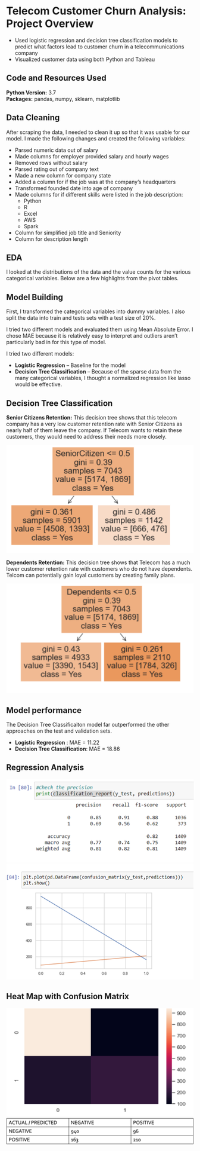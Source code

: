 # Telecom Customer Churn Analysis: Project Overview 
* Used logistic regression and decision tree classification models to predict what factors lead to customer churn in a telecommunications company
* Visualized customer data using both Python and Tableau

## Code and Resources Used 
**Python Version:** 3.7  
**Packages:** pandas, numpy, sklearn, matplotlib


## Data Cleaning
After scraping the data, I needed to clean it up so that it was usable for our model. I made the following changes and created the following variables:

*	Parsed numeric data out of salary 
*	Made columns for employer provided salary and hourly wages 
*	Removed rows without salary 
*	Parsed rating out of company text 
*	Made a new column for company state 
*	Added a column for if the job was at the company’s headquarters 
*	Transformed founded date into age of company 
*	Made columns for if different skills were listed in the job description:
    * Python  
    * R  
    * Excel  
    * AWS  
    * Spark 
*	Column for simplified job title and Seniority 
*	Column for description length 

## EDA
I looked at the distributions of the data and the value counts for the various categorical variables. Below are a few highlights from the pivot tables. 

## Model Building 

First, I transformed the categorical variables into dummy variables. I also split the data into train and tests sets with a test size of 20%.   

I tried two different models and evaluated them using Mean Absolute Error. I chose MAE because it is relatively easy to interpret and outliers aren’t particularly bad in for this type of model.   

I tried two different models:
*	**Logistic Regression** – Baseline for the model
*	**Decision Tree Classification** – Because of the sparse data from the many categorical variables, I thought a normalized regression like lasso would be effective.

## Decision Tree Classification

**Senior Citizens Retention:** This decision tree shows that this telecom company has a very low customer retention rate with Senior Citizens as nearly half of them leave the company. If Telecom wants to retain these customers, they would need to address their needs more closely.

![alt text](https://github.com/mkimball14/customer_churn/blob/main/images/SeniorCitizenTree.png "Senior Citizenship Decision Tree")

**Dependents Retention:** This decision tree shows that Telecom has a much lower customer retention rate with customers who do not have dependents. Telcom can potentially gain loyal customers by creating family plans.

![alt text](https://github.com/mkimball14/customer_churn/blob/main/images/DependentsTree.png "Senior Citizenship Decision Tree")

## Model performance
The Decision Tree Classificaiton model far outperformed the other approaches on the test and validation sets. 
*	**Logistic Regression** : MAE = 11.22
*	**Decision Tree Classification**: MAE = 18.86

## Regression Analysis

![alt text](https://github.com/mkimball14/customer_churn/blob/main/images/Regression1.png "Classification Report")
![alt text](https://github.com/mkimball14/customer_churn/blob/main/images/Regression2.png "Confusion Matrix Plot")

## Heat Map with Confusion Matrix
![alt text](https://github.com/mkimball14/customer_churn/blob/main/images/Heatmap1.png "Heatmap")
![alt text](https://github.com/mkimball14/customer_churn/blob/main/images/ConfusionMatrix.png "Confusion Matrix")
